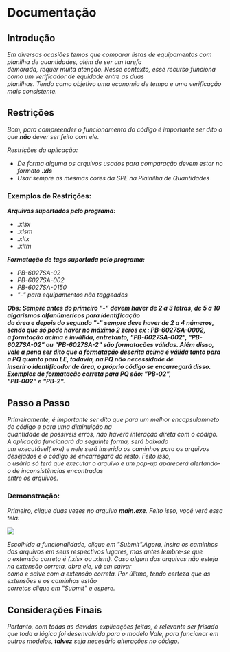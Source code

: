 <h1>Documentação</h1>

  <h2>Introdução</h2>
    <p><em>Em diversas ocasiões temos que comparar listas de equipamentos com planilha de quantidades, além de ser um tarefa</br>
    demorada, requer muita atenção. Nesse contexto, esse recurso funciona como um verificador de equidade entre as duas</br>
    planilhas. Tendo como objetivo uma economia de tempo e uma verificação mais consistente.</em></p>
    
  <h2>Restrições</h2>
    <p><em>Bom, para compreender o funcionamento do código é importante ser dito o que <strong>não</strong> dever ser feito com ele.</em></p>
    <p><em>Restrições da aplicação:</em></p>
    <ul>
      <li><em>De forma alguma os arquivos usados para comparação devem estar no formato <strong>.xls</strong></em></li>
      <li><em> Usar sempre as mesmas cores da SPE na Plainilha de Quantidades</em></li>
    </ul>
  <h3>Exemplos de Restrições:</h3>
    <p><strong><em>Arquivos suportados pelo programa:</em></strong></p>
    <ul>
      <li><em> .xlsx</em></li>
      <li><em>.xlsm</em></li>
      <li><em>.xltx</em></li>
      <li><em>.xltm</em></li>
    </ul>
    <p><strong><em>Formatação de tags suportada pelo programa:</em></strong></p>
       <ul>
      <li><em> PB-6027SA-02</em></li>
      <li><em> PB-6027SA-002</em></li>
      <li><em> PB-6027SA-0150</em></li>
      <li><em> "-" para equipamentos não taggeados</em></li>
    </ul>
    <p><strong><em>Obs: Sempre antes do primeiro "-" devem haver de 2 a 3 letras, de 5 a 10 algarismos alfanúmericos para identificação</br>
      da área e depois do segundo "-" sempre deve haver de 2 a 4 números, sendo que só pode haver no máximo 2 zeros ex : PB-6027SA-0002,</br>
      a formtação acima é inválida, entretanto, "PB-6027SA-002", "PB-6027SA-02" ou "PB-6027SA-2" são formatações válidas. Além disso,</br>
       vale a pena ser dito que a formatação descrita acima é válida tanto para a PQ quanto para LE, todavia, na PQ não necessidade de </br>
        inserir o identificador de área, o próprio código se encarregará disso. Exemplos de formatação correta para PQ são: "PB-02", </br>
        "PB-002" e "PB-2".</em></strong></p>
        
  <h2>Passo a Passo</h2>
    <p><em>Primeiramente, é importante ser dito que para um melhor encapsulamneto do código e para uma diminuição na </br>
    quantidade de possíveis erros, não haverá interação direta com o código. A aplicação funcionará da seguinte forma, será baixado</br>
     um executável(.exe) e nele será inserido os caminhos para os arquivos desejados e o código se encarregará do resto. Feito isso,</br>
     o usário só terá que executar o  arquivo e um pop-up aparecerá alertando-o de inconsistências encontradas</br>
     entre os arquivos.</em></p>
      <h3>Demonstração:</h3>
          <p><em>Primeiro, clique duas vezes no arquivo <strong>main.exe</strong>. Feito isso, você verá essa tela:</p></em>
          <img src="https://user-images.githubusercontent.com/114931499/220966103-6c2302de-2b23-4b79-942e-29dddcc29de4.png" width"400px">
          <p><em>Escolhida a funcionalidade, clique em "Submit".Agora, insira os caminhos dos arquivos em seus respectivos lugares, mas antes lembre-se que</br>
           a extensão correta é (.xlsx ou .xlsm). Caso algum dos arquivos não esteja na extensão correta, abra ele, vá em salvar</br>
           como e salve com a extensão correta. Por úlitmo, tendo certeza que as extensões e os caminhos estão</br>
           corretos clique em "Submit" e espere.</p></em>
    <h2>Considerações Finais</h2>
      <p><em> Portanto, com todas as devidas explicações feitas, é relevante ser frisado que toda a lógica foi desenvolvida para o modelo Vale,</b>
      para funcionar em outros modelos,<strong> talvez</strong> seja necesário alterações no código.</em></p>
           
          

